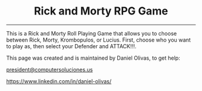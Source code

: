 <h1 align="center">
Rick and Morty RPG Game
</h1>

***

This is a Rick and Morty Roll Playing Game that allows you to choose between Rick, Morty, Krombopulos, or Lucius.  First, choose
who you want to play as, then select your Defender and ATTACK!!!.  

This page was created and is maintained by Daniel Olivas, to get help:

president@computersoluciones.us

https://www.linkedin.com/in/daniel-olivas/
